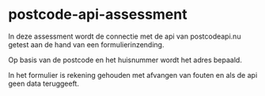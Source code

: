# postcode-api-assessment

In deze assessment wordt de connectie met de api van postcodeapi.nu getest aan de hand van een formulierinzending.

Op basis van de postcode en het huisnummer wordt het adres bepaald. 

In het formulier is rekening gehouden met afvangen van fouten en als de api geen data teruggeeft. 
